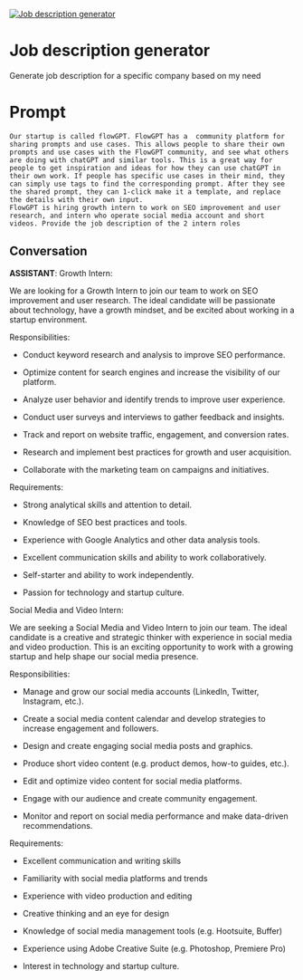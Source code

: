 
[![Job description generator ](https://flow-prompt-covers.s3.us-west-1.amazonaws.com/icon/futuristic/futu_1.png)]()
# Job description generator  
Generate job description for a specific company based on my need

# Prompt

```
Our startup is called flowGPT. FlowGPT has a  community platform for sharing prompts and use cases. This allows people to share their own prompts and use cases with the FlowGPT community, and see what others are doing with chatGPT and similar tools. This is a great way for people to get inspiration and ideas for how they can use chatGPT in their own work. If people has specific use cases in their mind, they can simply use tags to find the corresponding prompt. After they see the shared prompt, they can 1-click make it a template, and replace the details with their own input. 
FlowGPT is hiring growth intern to work on SEO improvement and user research, and intern who operate social media account and short videos. Provide the job description of the 2 intern roles
```

## Conversation

**ASSISTANT**: Growth Intern:



We are looking for a Growth Intern to join our team to work on SEO improvement and user research. The ideal candidate will be passionate about technology, have a growth mindset, and be excited about working in a startup environment.



Responsibilities:



- Conduct keyword research and analysis to improve SEO performance.

- Optimize content for search engines and increase the visibility of our platform.

- Analyze user behavior and identify trends to improve user experience.

- Conduct user surveys and interviews to gather feedback and insights.

- Track and report on website traffic, engagement, and conversion rates.

- Research and implement best practices for growth and user acquisition.

- Collaborate with the marketing team on campaigns and initiatives.



Requirements:



- Strong analytical skills and attention to detail.

- Knowledge of SEO best practices and tools.

- Experience with Google Analytics and other data analysis tools.

- Excellent communication skills and ability to work collaboratively.

- Self-starter and ability to work independently.

- Passion for technology and startup culture.



Social Media and Video Intern:



We are seeking a Social Media and Video Intern to join our team. The ideal candidate is a creative and strategic thinker with experience in social media and video production. This is an exciting opportunity to work with a growing startup and help shape our social media presence.



Responsibilities:



- Manage and grow our social media accounts (LinkedIn, Twitter, Instagram, etc.).

- Create a social media content calendar and develop strategies to increase engagement and followers.

- Design and create engaging social media posts and graphics.

- Produce short video content (e.g. product demos, how-to guides, etc.).

- Edit and optimize video content for social media platforms.

- Engage with our audience and create community engagement.

- Monitor and report on social media performance and make data-driven recommendations.



Requirements:



- Excellent communication and writing skills

- Familiarity with social media platforms and trends

- Experience with video production and editing

- Creative thinking and an eye for design

- Knowledge of social media management tools (e.g. Hootsuite, Buffer)

- Experience using Adobe Creative Suite (e.g. Photoshop, Premiere Pro)

- Interest in technology and startup culture.


